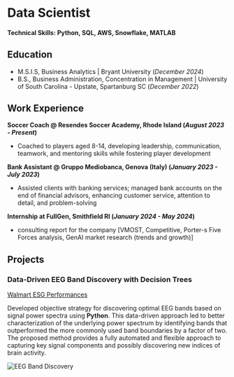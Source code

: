 # Data Scientist

#### Technical Skills: Python, SQL, AWS, Snowflake, MATLAB

## Education					       		
- M.S.I.S, Business Analytics	| Bryant University (_December 2024_)	 			        		
- B.S., Business Administration, Concentration in Management | University of South Carolina - Upstate, Spartanburg SC (_December 2022_)

## Work Experience
**Soccer Coach @ Resendes Soccer Academy, Rhode Island (_August 2023 - Present_)**
- Coached to players aged 8-14, developing leadership, communication, teamwork, and mentoring skills while fostering player development

**Bank Assistant @ Gruppo Mediobanca, Genova (Italy) (_January 2023 - July 2023_)**
- Assisted clients with banking services; managed bank accounts on the end of financial advisors, enhancing customer service, attention to detail, and problem-solving

**Internship at FullGen, Smithfield RI (_January 2024 - May 2024_)**
- consulting report for the company [VMOST, Competitive, Porter-s Five Forces analysis, GenAI market research (trends and growth)]

## Projects
### Data-Driven EEG Band Discovery with Decision Trees
[Walmart ESG Performances](https://docs.google.com/document/d/e/2PACX-1vSk_yCDkpjJYDPJ-jc2NA9IyCnGmBzAWEFUWYJdZRkCUD6P7RU1gq0eAulqOn4RXTc7weZdqjkrTkpE/pub)

Developed objective strategy for discovering optimal EEG bands based on signal power spectra using **Python**. This data-driven approach led to better characterization of the underlying power spectrum by identifying bands that outperformed the more commonly used band boundaries by a factor of two. The proposed method provides a fully automated and flexible approach to capturing key signal components and possibly discovering new indices of brain activity.

![EEG Band Discovery](/assets/img/eeg_band_discovery.jpeg)
